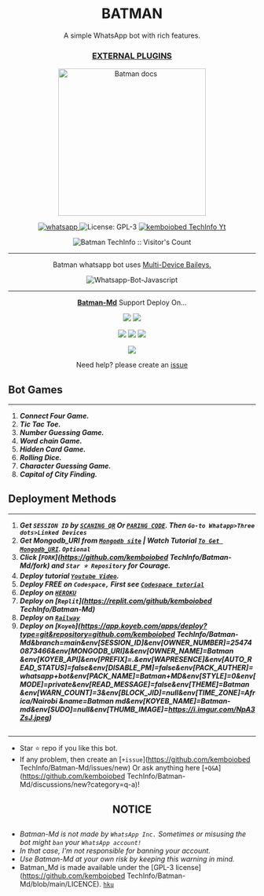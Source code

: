  <h1 align="center"> BATMAN </h1> 
<p align="center"> A simple WhatsApp bot with rich features. </p>

 
<h3 align="center"> <a href="https://github.com/kemboiobed TechInfo/BATMAN-Media"> EXTERNAL PLUGINS </a></h3> 




<p align="center">
  <a href="https://youtube.com/@kemboiobedtechinfo">
    <img alt="Batman docs" height="300" src="https://https://images.app.goo.gl/MsQhut51DqAwzkuR8">
  </a>
</p>
    
   
   
<p align="center">
  <a href="https://wa.me/+254740873466?text=Hi+Bro--+I+Need+Help.+I+messaged+you+from+Batman Md+Repo" target="_blank">
    <img alt="whatsapp" src="https://img.shields.io/badge/ Whatsapp -25D366?style=for-the-badge&logo=whatsapp&logoColor=white" />
  </a>
  <a aria-label="BATMAN_Md is free to us href="https://github.com/kemboiobed TechInfo/Batman-Md/blob/main/LICENCE" target="_blank">
    <img alt="License: GPL-3" src="https://badges.frapsoft.com/os/gpl/gpl.png?v=103)](https://opensource.org/licenses/GPL-3.0/" target="_blank" />
  </a>
  <a aria-label="Batman is free to use" href="https://youtube.com/@suhailtechinfo" target="_blank">
    <img alt="kemboiobed TechInfo Yt" src="https://img.shields.io/youtube/channel/subscribers/UCU071AMRqcd5mfTdCgJFwPg" target="_blank" />
  </a>

</p>
<p align="center"><img src="https://profile-counter.glitch.me/{kemboiobedtechInfo}/count.svg" alt="Batman TechInfo :: Visitor's Count" /></p>

---




<p align="center"> Batman whatsapp bot uses
  <a href="https://github.com/adiwajshing/Baileys">Multi-Device Baileys.</a>
</p>
<p align="center">
  <img title="Whatsapp-Bot-Javascript" src="https://img.shields.io/badge/Javascript-363303?style=for-the-badge&logo=javascript&logoColor=c6c631"></img>
</p>

---

<p align="center">
  <a href="https://github.com/Batman TechInfo/Batman MD"><b>Batman-Md</b></a> Support Deploy On...
</p>

<p align="center">
  <a href="https://github.com/kemboiobed TechInfo/Batman-Md/blob/main/temp/deploy-on-vps.md"><img src="https://img.shields.io/badge/self hosting-3d1513?style=for-the-badge&logo=serverless&logoColor=FD5750"></a>
  <a href="https://railway.app/template/GZOvIe?referralCode=wVDLrh"><img src="https://img.shields.io/badge/railway-3e164f?style=for-the-badge&logo=railway&logoColor=0B0D0E"></a>
</p>
<p align="center">
  <a href="https://Batman-web01.vercel.app/deploy.html"><img src="https://img.shields.io/badge/heroku-9d7acc?style=for-the-badge&logo=heroku&logoColor=430098"></a>
  <a href="https://Batman-web01.vercel.app/replit.html"><img src="https://img.shields.io/badge/replit-253c99?style=for-the-badge&logo=replit&logoColor=F26207"></a>
  <a href="https://app.koyeb.com/apps/deploy?type=git&repository=github.com/Batman TechInfo/batman-Md&branch=main&env[SESSION_ID]&env[OWNER_NUMBER]=254740873466&env[MONGODB_URI]&&env[OWNER_NAME]=Batman &env[KOYEB_API]&env[PREFIX]=.&env[WAPRESENCE]&env[AUTO_READ_STATUS]=false&env[DISABLE_PM]=false&env[PACK_AUTHER]=whatsapp+bot&env[PACK_NAME]=Batman+MD&env[STYLE]=0&env[MODE]=private&env[READ_MESSAGE]=false&env[THEME]=Batman &env[WARN_COUNT]=3&env[BLOCK_JID]=null&env[TIME_ZONE]=Africa/ Nairobi/&name=Batman-md&env[KOYEB_NAME]=Batman-md&env[SUDO]=null&env[THUMB_IMAGE]=https://i.imgur.com/NpA3ZsJ.jpeg"><img src="https://img.shields.io/badge/koyeb-033604?style=for-the-badge&logo=koyeb&logoColor=white"></a>
</p>
<p align="center">
  <a href="https://youtu.be/3NdJb6_1cJM"><img src="https://img.shields.io/badge/CodeSpace-green?colorA=%23ff000&colorB=%23017e40&style=for-the-badge&logo=git&logoColor=white"></a>
</p>
<p align="center">Need help? please create an <a href="https://github.com/kemboiobed TechInfo/Batman-Md/issues">issue</a></p>

 



## Bot Games
---
1. ***Connect Four Game.***
2.  ***Tic Tac Toe.***
3.  ***Number Guessing Game.***
4.  ***Word chain Game.***
5.  ***Hidden Card Game.***
6.  ***Rolling Dice.***
7.  ***Character Guessing Game.***
8.  ***Capital of City Finding.***
##


 




    
   
## Deployment Methods
---
1.  ***Get `SESSION ID` by [`SCANING QR`](https://suhail-md-vtsf.onrender.com/) Or [`PARING CODE`](https://Batman-md-vtsf.onrender.com/code). Then `Go-to Whatapp>Three dots>Linked Devices`***
2.  ***Get Mongodb_URI from [`Mongodb site`](https://www.mongodb.com/) | Watch Tutorial [`To Get Mongodb_URI`](https://youtu.be/6rnftFl0fAI). `Optional`***
3.  ***Click [`FORK`](https://github.com/kemboiobed TechInfo/Batman-Md/fork) and `Star ⭐ Repository` for Courage.***
4.  ***Deploy tutorial [`Youtube Video`](https://youtu.be/6rnftFl0fAI).***
5.  ***Deploy FREE on `Codespace,` First see [`Codespace tutorial`](https://youtu.be/3NdJb6_1cJM)***
6.  ***Deploy on [`HEROKU`](https://dashboard.heroku.com/new?template=https%3A%2F%2Fgithub.com%2FkemboiobedTechInfo%2Fbatman-)***
7.  ***Deploy on [`Replit`](https://replit.com/github/kemboiobed TechInfo/Batman-Md)***
8.  ***Deploy on [`Railway`](https://railway.app/template/GZOvIe?referralCode=wVDLrh)***
9.  ***Deploy on [`Koyeb`](https://app.koyeb.com/apps/deploy?type=git&repository=github.com/kemboiobed TechInfo/Batman-Md&branch=main&env[SESSION_ID]&env[OWNER_NUMBER]=254740873466&env[MONGODB_URI]&&env[OWNER_NAME]=Batman &env[KOYEB_API]&env[PREFIX]=.&env[WAPRESENCE]&env[AUTO_READ_STATUS]=false&env[DISABLE_PM]=false&env[PACK_AUTHER]=whatsapp+bot&env[PACK_NAME]=Batman+MD&env[STYLE]=0&env[MODE]=private&env[READ_MESSAGE]=false&env[THEME]=Batman &env[WARN_COUNT]=3&env[BLOCK_JID]=null&env[TIME_ZONE]=Africa/Nairobi &name=Batman md&env[KOYEB_NAME]=Batman-md&env[SUDO]=null&env[THUMB_IMAGE]=https://i.imgur.com/NpA3ZsJ.jpeg)***

##
---


- Star ⭐ repo if you like this bot.
- If any problem, then create an [`+issue`](https://github.com/kemboiobed TechInfo/Batman-Md/issues/new) Or ask anything here [`+Q&A`](https://github.com/kemboiobed TechInfo/Batman-Md/discussions/new?category=q-a)!



<h2 align="center">  NOTICE
</h2>
   
## 

- *Batman-Md is not made by `WhatsApp Inc.` Sometimes or misusing the bot might `ban` your `WhatsApp account!`*
- *In that case, I'm not responsible for banning your account.*
- *Use Batman-Md at your own risk by keeping this warning in mind.*
- Batman_Md is made available under the [GPL-3 license](https://github.com/kemboiobed TechInfo/Batman-Md/blob/main/LICENCE). [`hku`](https://dashboard.heroku.com/new?template=https%3A%2F%2Fgithub.com%2FbatmanTechInfo%2FSuhail-)
